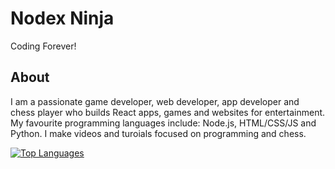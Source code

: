# Nodex Ninja
Coding Forever!
## About
I am a passionate game developer, web developer, app developer and chess player who builds React apps, games and websites for entertainment. My favourite programming languages include: Node.js, HTML/CSS/JS and Python. I make videos and turoials focused on programming and chess. 


[![Top Languages](https://github-readme-stats.vercel.app/api/top-langs/?username=samuraininja360&title_color=0068ff&bg_color=0d1117&text_color=ffffff&layout=compact&hide_border=true)](https://github.com/samuraininja360.gitihub.io)
